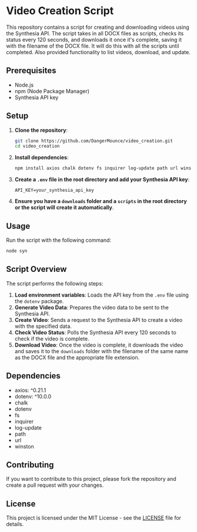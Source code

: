 # Video Creation Script

This repository contains a script for creating and downloading videos using the Synthesia API. The script takes in all DOCX files as scripts, checks its status every 120 seconds, and downloads it once it's complete, saving it with the filename of the DOCX file.  It will do this with all the scripts until completed.  Also provided functionality to list videos, download, and update.

## Prerequisites

- Node.js
- npm (Node Package Manager)
- Synthesia API key

## Setup

1. **Clone the repository**:
   ```sh
   git clone https://github.com/DangerMounce/video_creation.git
   cd video_creation
   ```

2. **Install dependencies**:
   ```sh
   npm install axios chalk dotenv fs inquirer log-update path url winston clipboardy
   ```

3. **Create a `.env` file in the root directory and add your Synthesia API key**:
   ```env
   API_KEY=your_synthesia_api_key
   ```

4. **Ensure you have a `downloads` folder and a `scripts` in the root directory or the script will create it automatically**.

## Usage

Run the script with the following command:

```sh
node syn
```

## Script Overview

The script performs the following steps:

1. **Load environment variables**: Loads the API key from the `.env` file using the `dotenv` package.
2. **Generate Video Data**: Prepares the video data to be sent to the Synthesia API.
3. **Create Video**: Sends a request to the Synthesia API to create a video with the specified data.
4. **Check Video Status**: Polls the Synthesia API every 120 seconds to check if the video is complete.
5. **Download Video**: Once the video is complete, it downloads the video and saves it to the `downloads` folder with the filename of the same name as the DOCX file and the appropriate file extension.

## Dependencies

- axios: ^0.21.1
- dotenv: ^10.0.0
- chalk
- dotenv
- fs
- inquirer
- log-update
- path
- url
- winston

## Contributing

If you want to contribute to this project, please fork the repository and create a pull request with your changes.

## License

This project is licensed under the MIT License - see the [LICENSE](LICENSE) file for details.
